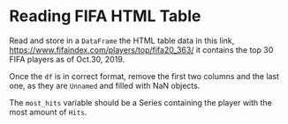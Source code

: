 # Reading FIFA HTML Table

Read and store in a `DataFrame` the HTML table data in this link, https://www.fifaindex.com/players/top/fifa20_363/ it contains the top 30 FIFA players as of Oct.30, 2019.

Once the `df` is in correct format, remove the first two columns and the last one, as they are `Unnamed` and filled with NaN objects.

The `most_hits` variable should be a Series containing the player with the most amount of `Hits`.
